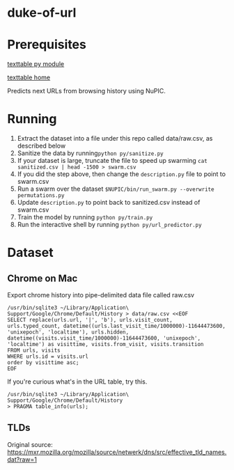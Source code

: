 duke-of-url
===========
# Prerequisites

[texttable py module](https://pypi.python.org/pypi?name=texttable&%3aaction=display)

[texttable home](http://foutaise.org/code/)

Predicts next URLs from browsing history using NuPIC.

# Running
1. Extract the dataset into a file under this repo called data/raw.csv, as described below
1. Sanitize the data by running`python py/sanitize.py`
1. If your dataset is large, truncate the file to speed up swarming `cat sanitized.csv | head -1500 > swarm.csv`
1. If you did the step above, then change the `description.py` file to point to swarm.csv
1. Run a swarm over the dataset `$NUPIC/bin/run_swarm.py --overwrite permutations.py`
1. Update `description.py` to point back to sanitized.csv instead of swarm.csv
1. Train the model by running `python py/train.py`
1. Run the interactive shell by running `python py/url_predictor.py`

# Dataset

## Chrome on Mac

Export chrome history into pipe-delimited data file called raw.csv

```
/usr/bin/sqlite3 ~/Library/Application\ Support/Google/Chrome/Default/History > data/raw.csv <<EOF
SELECT replace(urls.url, '|', 'b'), urls.visit_count, urls.typed_count, datetime((urls.last_visit_time/1000000)-11644473600, 'unixepoch', 'localtime'), urls.hidden, datetime((visits.visit_time/1000000)-11644473600, 'unixepoch', 'localtime') as visittime, visits.from_visit, visits.transition
FROM urls, visits
WHERE urls.id = visits.url
order by visittime asc;
EOF
```

If you're curious what's in the URL table, try this.

```
/usr/bin/sqlite3 ~/Library/Application\ Support/Google/Chrome/Default/History
> PRAGMA table_info(urls);
```

## TLDs

Original source:
https://mxr.mozilla.org/mozilla/source/netwerk/dns/src/effective_tld_names.dat?raw=1
